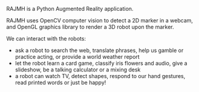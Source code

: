 RAJMH is a Python Augmented Reality application.

RAJMH uses OpenCV computer vision to detect a 2D marker in a webcam, and OpenGL graphics library to render a 3D robot upon the marker.

We can interact with the robots:
- ask a robot to search the web, translate phrases, help us gamble or practice acting, or provide a world weather report 
- let the robot learn a card game, classify iris flowers and audio, give a slideshow, be a talking calculator or a mixing desk
- a robot can watch TV, detect shapes, respond to our hand gestures, read printed words or just be happy!
